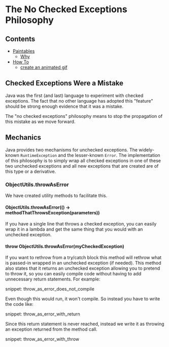 <a id="top"></a>

# The No Checked Exceptions Philosophy

<!-- toc -->
## Contents

  * [Paintables](#paintables)
    * [Why](#why)
  * [How To](#how-to)
    * [create an animated gif](#create-an-animated-gif)<!-- endToc -->
    
## Checked Exceptions Were a Mistake
Java was the first (and last) language to experiment with checked exceptions. The fact that no other language has adopted this "feature" should be strong enough evidence that it was a mistake.

The "no checked exceptions" philosophy means to stop the propagation of this mistake as we move forward.

## Mechanics
Java provides two mechanisms for unchecked exceptions. The widely-known `RuntimeException` and the lesser-known `Error`. The implementation of this philosophy is to simply wrap all checked exceptions in one of these two unchecked exceptions and all new exceptions that are created are of this type or a derivative.

### ObjectUtils.throwAsError
We have created utility methods to facilitate this.

#### ObjectUtils.throwAsError(() -> methodThatThrowsException(parameters))
If you have a single line that throws a checked exception, you can easily wrap it in a lambda and get the same thing that you would with an unchecked exception.

#### throw ObjectUtils.throwAsError(myCheckedException)
If you want to rethrow from a try/catch block this method will rethrow what is passed-in wrapped in an unchecked exception (if needed). This method also states that it returns an unchecked exception allowing you to pretend to throw it, so you can easily compile code without having to add unnecessary return statements. For example:

snippet: throw_as_error_does_not_compile

Even though this would run, it won't compile. So instead you have to write the code like:

snippet: throw_as_error_with_return

Since this return statement is never reached, instead we write it as throwing an exception returned from the method call.

snippet: throw_as_error_with_throw




